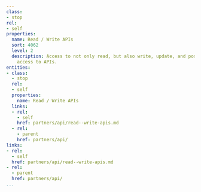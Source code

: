 ```yaml
---
class:
- stop
rel:
- self
properties:
  name: Read / Write APIs
  sort: 4062
  level: 2
  description: Access to not only read, but also write, update, and possibly delete
    access to APIs.
entities:
- class:
  - stop
  rel:
  - self
  properties:
    name: Read / Write APIs
  links:
  - rel:
    - self
    href: partners/api/read--write-apis.md
  - rel:
    - parent
    href: partners/api/
links:
- rel:
  - self
  href: partners/api/read--write-apis.md
- rel:
  - parent
  href: partners/api/
...
```

